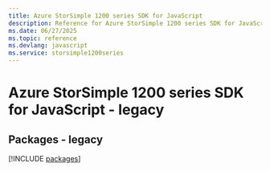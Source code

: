 ```yaml
---
title: Azure StorSimple 1200 series SDK for JavaScript
description: Reference for Azure StorSimple 1200 series SDK for JavaScript
ms.date: 06/27/2025
ms.topic: reference
ms.devlang: javascript
ms.service: storsimple1200series
---
```

# Azure StorSimple 1200 series SDK for JavaScript - legacy
## Packages - legacy
[!INCLUDE [packages](storsimple-1200-series-index.md)]